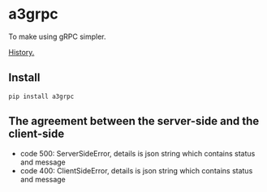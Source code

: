 # a3grpc

To make using gRPC simpler.

[History.](HISTORY.md)

## Install

```shell script
pip install a3grpc

```

## The agreement between the server-side and the client-side

* code 500: ServerSideError, details is json string which contains status and message
* code 400: ClientSideError, details is json string which contains status and message
